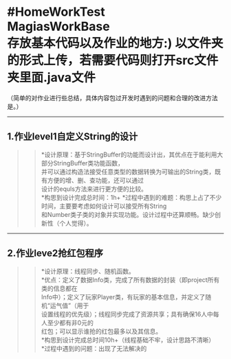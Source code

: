 #HomeWorkTest<br>
MagiasWorkBase<br>
存放基本代码以及作业的地方:)
以文件夹的形式上传，若需要代码则打开src文件夹里面.java文件<br>
==================================================
（简单的对作业进行些总结，具体内容包过开发时遇到的问题和合理的改进方法是。）<br>

------------------------------------------------------
1.作业level1自定义String的设计<br>
-------------------------------
>>*设计原理：基于StringBuffer的功能而设计出，其优点在于能利用大部分StringBuffer类功能函数，<br>
并可以通过构造法接受任意类型的数据转换为可输出的String类，既有方便的增、删、查功能，还可以通过<br>
设计的equls方法来进行更方便的比较。<br>
>>*构思到设计完成总时间：1h+
>>*过程中遇到的难题：构思上占了不少时间，主要要考虑如何设计可以接受所有String<br>
和Number类子类的对象并实现功能。设计过程中还算顺畅。缺少创新性（个人觉得）。<br>

------------------------------------------------------
2.作业leve2抢红包程序
---------------------------------
>>*设计原理：线程同步、随机函数。<br>
>>*优点：定义了数据Info类，完成了所有数据的封装（即project所有类的信息都在<br>
Info中）；定义了玩家Player类，有玩家的基本信息，并定义了随机“运气值”（用于<br>
设置线程的优先级）；线程同步完成了资源共享；具有确保16人中每人至少都有非0元的<br>
红包；可以显示谁抢的红包最多以及其信息。<br>
>>*构思到设计完成总时间10h+（线程基础不牢，设计思路不清晰）<br>
>>*过程中遇到的问题：出现了无法解决的

